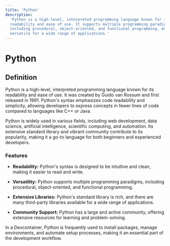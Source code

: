 ```yaml
---
title: 'Python'
description:
  'Python is a high-level, interpreted programming language known for its
  readability and ease of use. It supports multiple programming paradigms,
  including procedural, object-oriented, and functional programming, making it
  versatile for a wide range of applications.'
---
```


# Python

## Definition

Python is a high-level, interpreted programming language known for its
readability and ease of use. It was created by Guido van Rossum and first
released in 1991. Python's syntax emphasizes code readability and simplicity,
allowing developers to express concepts in fewer lines of code compared to
languages like C++ or Java.

Python is widely used in various fields, including web development, data
science, artificial intelligence, scientific computing, and automation. Its
extensive standard library and vibrant community contribute to its popularity,
making it a go-to language for both beginners and experienced developers.

### Features

- **Readability:** Python's syntax is designed to be intuitive and clean, making
  it easier to read and write.

- **Versatility:** Python supports multiple programming paradigms, including
  procedural, object-oriented, and functional programming.

- **Extensive Libraries:** Python's standard library is rich, and there are many
  third-party libraries available for a wide range of applications.

- **Community Support:** Python has a large and active community, offering
  extensive resources for learning and problem-solving.

In a Devcontainer, Python is frequently used to install packages, manage
environments, and automate setup processes, making it an essential part of the
development workflow.
